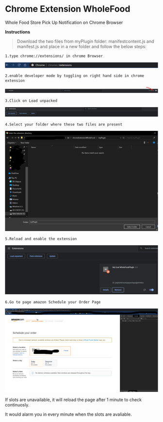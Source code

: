 # Chrome Extension WholeFood
Whole Food Store Pick Up Notification on Chrome Browser

**Instructions**
>Download the two files from myPlugin folder: manifestcontent.js and manifest.js  and place in a new folder and follow the below steps:
```
1.type chrome://extensions/ in chrome Browser
```
![](Annotation%202020-04-18%20205147.png)
```
2.enable developer mode by toggling on right hand side in chrome extension
```
![](instructionScreenshot/step1.png)
```
3.Click on Load unpacked
```
![](instructionScreenshot/step2.png)
```
4.Select your folder where these two files are present
```
![](instructionScreenshot/Step3.png)
```
5.Reload and enable the extension
```
![](instructionScreenshot/Step4.png)

```
6.Go to page amazon Schedule your Order Page
```
![](instructionScreenshot/Step5.png)

If slots are unavailable, it will reload the page after 1 minute to check continuosly.

It would alarm you in every minute when the slots are avaliable.
